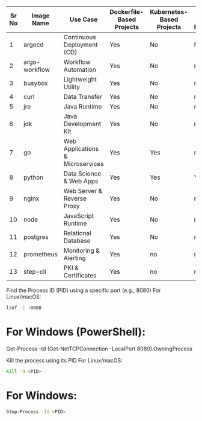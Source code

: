 | Sr No | Image Name        | Use Case                        | Dockerfile-Based Projects | Kubernetes-Based Projects | Helm-Based Projects |
|-------|-------------------|---------------------------------|---------------------------|---------------------------|----------------------|
| 1     | argocd            | Continuous Deployment (CD)      | Yes                       | No                        | No                   |
| 2     | argo-workflow      | Workflow Automation             | Yes                       | No                       | no                 |
| 3     | busybox           | Lightweight Utility             | Yes                       | No                       | no                  |
| 4     | curl              | Data Transfer                   | Yes                       | No                       | no                 |
| 5     | jre               | Java Runtime                    | Yes                       | No                        | no                 |
| 6     | jdk               | Java Development Kit            | Yes                       | No                       | no                 |
| 7     | go                | Web Applications & Microservices| Yes                       | Yes                       | no                 |
| 8     | python            | Data Science & Web Apps         | Yes                       | Yes                       | Yes                 |
| 9     | nginx             | Web Server & Reverse Proxy      | Yes                       | No                        | no                 |
| 10    | node              | JavaScript Runtime              | Yes                       | No                        | no                 |
| 11    | postgres          | Relational Database             | Yes                       | No                        | no                 |
| 12    | prometheus        | Monitoring & Alerting           | Yes                       | no                        | no                 |
| 13    | step-cli          | PKI & Certificates              | Yes                       | no                        | no                 |

 Find the Process ID (PID) using a specific port (e.g., 8080)
 For Linux/macOS:
 ```bash
lsof -i :8080
```

# For Windows (PowerShell):
Get-Process -Id (Get-NetTCPConnection -LocalPort 8080).OwningProcess

 Kill the process using its PID
 For Linux/macOS:
 ```bash
kill -9 <PID>
```

# For Windows:
```bash
Stop-Process -Id <PID>
```
